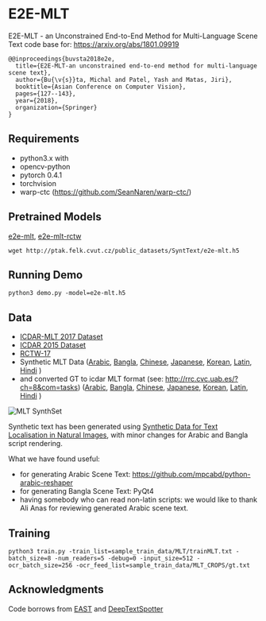 # E2E-MLT
 E2E-MLT - an Unconstrained End-to-End Method for Multi-Language Scene Text
code base for:  https://arxiv.org/abs/1801.09919



```
@@inproceedings{buvsta2018e2e,
  title={E2E-MLT-an unconstrained end-to-end method for multi-language scene text},
  author={Bu{\v{s}}ta, Michal and Patel, Yash and Matas, Jiri},
  booktitle={Asian Conference on Computer Vision},
  pages={127--143},
  year={2018},
  organization={Springer}
}
```


## Requirements

  - python3.x with
  - opencv-python
  - pytorch 0.4.1
  - torchvision
  - warp-ctc (https://github.com/SeanNaren/warp-ctc/)

## Pretrained Models

  [e2e-mlt](http://ptak.felk.cvut.cz/public_datasets/SyntText/e2e-mlt.h5), [e2e-mlt-rctw](http://ptak.felk.cvut.cz/public_datasets/SyntText/e2e-mltrctw.h5)

```
wget http://ptak.felk.cvut.cz/public_datasets/SyntText/e2e-mlt.h5
```

## Running Demo

```
python3 demo.py -model=e2e-mlt.h5
```

## Data

 - [ICDAR-MLT 2017 Dataset](http://rrc.cvc.uab.es/?ch=8&com=introduction)
 - [ICDAR 2015 Dataset](http://rrc.cvc.uab.es/?ch=4&com=introduction)
 - [RCTW-17](http://mclab.eic.hust.edu.cn/icdar2017chinese/)
 - Synthetic MLT Data ([Arabic](http://ptak.felk.cvut.cz/public_datasets/SyntText/Arabic.zip), [Bangla](http://ptak.felk.cvut.cz/public_datasets/SyntText/Bangla.zip), [Chinese](http://ptak.felk.cvut.cz/public_datasets/SyntText/Chinese.zip), [Japanese](http://ptak.felk.cvut.cz/public_datasets/SyntText/Japanese.zip), [Korean](http://ptak.felk.cvut.cz/public_datasets/SyntText/Korean.zip), [Latin](http://ptak.felk.cvut.cz/public_datasets/SyntText/Latin.zip), [Hindi](http://ptak.felk.cvut.cz/public_datasets/SyntText/Hindi.zip)   )
 - and converted GT to icdar MLT format (see: http://rrc.cvc.uab.es/?ch=8&com=tasks)
 ([Arabic](http://ptak.felk.cvut.cz/public_datasets/SyntText/Arabic_gt.zip), [Bangla](http://ptak.felk.cvut.cz/public_datasets/SyntText/Bangla_gt.zip), [Chinese](http://ptak.felk.cvut.cz/public_datasets/SyntText/Chinese_gt.zip), [Japanese](http://ptak.felk.cvut.cz/public_datasets/SyntText/Japanese_gt.zip), [Korean](http://ptak.felk.cvut.cz/public_datasets/SyntText/Korean_gt.zip), [Latin](http://ptak.felk.cvut.cz/public_datasets/SyntText/Latin_gt.zip), [Hindi](http://ptak.felk.cvut.cz/public_datasets/SyntText/Hindi_gt.zip)  )
  

![MLT SynthSet](images/synth.png)

Synthetic text has been generated using [Synthetic Data for Text Localisation in Natural Images](https://github.com/ankush-me/SynthText), with minor changes for Arabic and Bangla script rendering.

What we have found useful:
 - for generating Arabic Scene Text: https://github.com/mpcabd/python-arabic-reshaper
 - for generating Bangla Scene Text: PyQt4
 - having somebody who can read non-latin scripts: we would like to thank Ali Anas for reviewing generated Arabic scene text.


## Training

```
python3 train.py -train_list=sample_train_data/MLT/trainMLT.txt -batch_size=8 -num_readers=5 -debug=0 -input_size=512 -ocr_batch_size=256 -ocr_feed_list=sample_train_data/MLT_CROPS/gt.txt
```

## Acknowledgments

 Code borrows from [EAST](https://github.com/argman/EAST) and [DeepTextSpotter](https://github.com/MichalBusta/DeepTextSpotter)
 

